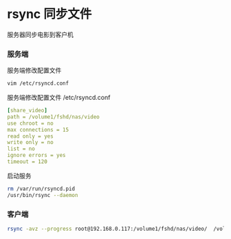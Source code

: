 # rsync 同步文件

服务器同步电影到客户机

### 服务端

服务端修改配置文件

```sh
vim /etc/rsyncd.conf
```
服务端修改配置文件 /etc/rsyncd.conf

```yaml
[share_video]
path = /volume1/fshd/nas/video
use chroot = no
max connections = 15
read only = yes
write only = no
list = no
ignore errors = yes
timeout = 120
```

启动服务
```sh
rm /var/run/rsyncd.pid
/usr/bin/rsync --daemon
```

### 客户端

```sh
rsync -avz --progress root@192.168.0.117:/volume1/fshd/nas/video/  /volume1/fshd/nas/video/
```



